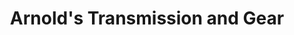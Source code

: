 ---
title: "Arnold's Transmission and Gear"
url: /denver/arnolds-transmission-and-gear/
shop: car repair
---